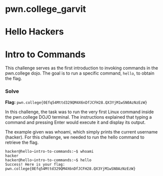 # pwn.college_garvit
# Hello Hackers

# Intro to Commands
This challenge serves as the first introduction to invoking commands in the pwn.college dojo. The goal is to run a specific command, `hello`, to obtain the flag.

### Solve
**Flag:** `pwn.college{0Efq54Mttd329QM4X6nDfJCFH28.QX3YjM1wSN0AzNzEzW}`

In this challenge, the task was to run the very first Linux command inside the pwn.college DOJO terminal. The instructions explained that typing a command and pressing Enter would execute it and display its output.

The example given was whoami, which simply prints the current username (hacker).
For this challenge, we needed to run the hello command to retrieve the flag.

```
hacker@hello~intro-to-commands:~$ whoami
hacker
hacker@hello~intro-to-commands:~$ hello
Success! Here is your flag:
pwn.college{0Efq54Mttd329QM4X6nDfJCFH28.QX3YjM1wSN0AzNzEzW}
```